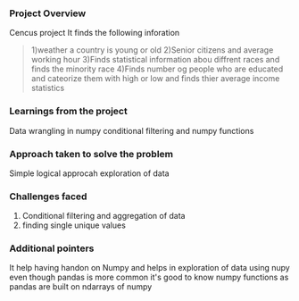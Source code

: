 ### Project Overview

 Cencus project 
It finds the following inforation 

> 1)weather a country is young or old
> 2)Senior citizens and average  working hour
> 3)Finds statistical information abou diffrent races and finds the minority race
> 4)Finds number og people who are educated and cateorize them with high or low and finds thier average income statistics


### Learnings from the project

 Data wrangling in numpy conditional filtering and numpy functions


### Approach taken to solve the problem

 Simple logical approcah exploration of data


### Challenges faced

 1. Conditional filtering and aggregation of data 
2. finding single unique values


### Additional pointers

 It help having handon on Numpy and helps in exploration of data using nupy even though pandas is more common it's good to know numpy functions as pandas are built on ndarrays of numpy



